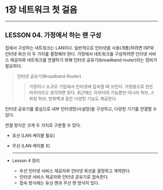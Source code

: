 # 1장 네트워크 첫 걸음

---

## LESSON 04. 가정에서 하는 랜 구성

집에서 구성하는 네트워크는 LAN이다. 일반적으로 인터넷을 사용(개통)하려면 ISP와 인터넷 회선 이 두 가지를 결정해야 한다. 가정에서 네트워크를 구성하려면 인터넷 서비스 제공자와 네트워크를 연결하기 위해 인터넷 공유기(broadband router)라는 장비가 필요하다.

> 인터넷 공유기(Broadband Router)
>
> > 가정이나 소규모 기업에서 인터넷에 접속할 때 쓰인다. 가정용으로 만든 라우터라고 생각하면 된다. 최근에는 라우터의 기능뿐만 아니라 허브, 스위칭 허브, 방화벽과 같은 다양한 기능도 제공한다.

인터넷 공유기를 중심으로 내부 인터넷망(사설망)을 구성하고, 다양한 기기를 연결할 수 있다.

연결 방식은 크게 두 가지로 구분할 수 있다.

* 유선 (LAN 케이블 필요)

* 무선 (LAN 케이블 X)

  ---

  

* Lesson 4 정리
  * 우선 인터넷 서비스 제공자와 인터넷 회선을 결정하고  계약한다.
  * 인터넷 서비스 제공자와 인터넷 공유기로 접속한다.
  * 접속 방식에는 유선 랜과 무선 랜 방식이 있다.

